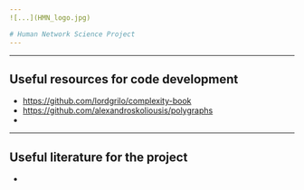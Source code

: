 ```yaml
---
![...](HMN_logo.jpg)

# Human Network Science Project
---
```


---
## Useful resources for code development 

- https://github.com/lordgrilo/complexity-book
- https://github.com/alexandroskoliousis/polygraphs
- 




---
## Useful literature for the project 

- 